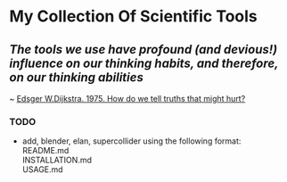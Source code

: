 # My Collection Of Scientific Tools

## _The tools we use have profound (and devious!) influence on our thinking habits, and therefore, on our thinking abilities_
~ [Edsger W.Dijkstra. 1975. How do we tell truths that might hurt?](https://www.cs.virginia.edu/~evans/cs655/readings/ewd498.html)


### TODO

* add, blender, elan, supercollider using the following format:  
	README.md  
	INSTALLATION.md  
	USAGE.md  
